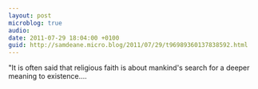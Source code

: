 ```yaml
---
layout: post
microblog: true
audio: 
date: 2011-07-29 18:04:00 +0100
guid: http://samdeane.micro.blog/2011/07/29/t96989360137838592.html
---
```

"It is often said that religious faith is about mankind's search for a deeper meaning to existence….
